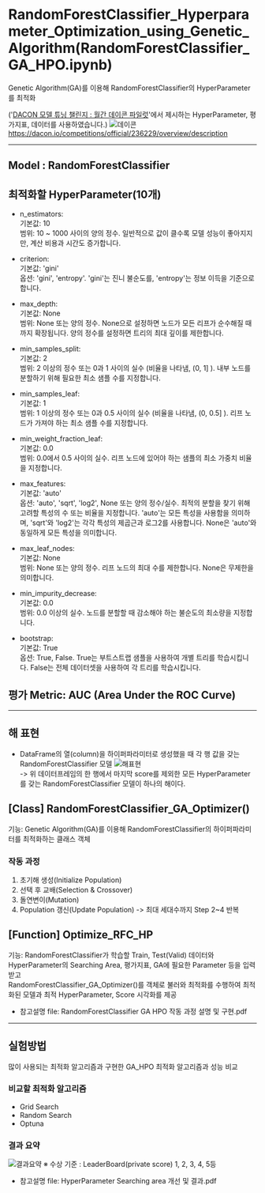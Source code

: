# RandomForestClassifier_Hyperparameter_Optimization_using_Genetic_Algorithm(RandomForestClassifier_GA_HPO.ipynb)
Genetic Algorithm(GA)를 이용해 RandomForestClassifier의 HyperParameter를 최적화

('[DACON 모델 튜닝 챌린지 : 월간 데이콘 파일럿](https://dacon.io/competitions/official/236229/overview/description)'에서 제시하는 HyperParameter, 평가지표, 데이터를 사용하였습니다.)
![데이콘](https://github.com/user-attachments/assets/e9ca1f6f-1ca3-46f9-82c8-c2546e4766fb)
https://dacon.io/competitions/official/236229/overview/description


<hr/>

## Model : RandomForestClassifier

## 최적화할 HyperParameter(10개)
- n_estimators:
<br> 기본값: 10
<br> 범위: 10 ~ 1000 사이의 양의 정수. 일반적으로 값이 클수록 모델 성능이 좋아지지만, 계산 비용과 시간도 증가합니다.

- criterion:
<br> 기본값: 'gini'
<br> 옵션: 'gini', 'entropy'. 'gini'는 진니 불순도를, 'entropy'는 정보 이득을 기준으로 합니다.

- max_depth:
<br> 기본값: None
<br> 범위: None 또는 양의 정수. None으로 설정하면 노드가 모든 리프가 순수해질 때까지 확장됩니다. 양의 정수를 설정하면 트리의 최대 깊이를 제한합니다.

- min_samples_split:
<br> 기본값: 2
<br> 범위: 2 이상의 정수 또는 0과 1 사이의 실수 (비율을 나타냄, (0, 1] ). 내부 노드를 분할하기 위해 필요한 최소 샘플 수를 지정합니다.

- min_samples_leaf:
<br> 기본값: 1
<br> 범위: 1 이상의 정수 또는 0과 0.5 사이의 실수 (비율을 나타냄, (0, 0.5] ). 리프 노드가 가져야 하는 최소 샘플 수를 지정합니다.

- min_weight_fraction_leaf:
<br> 기본값: 0.0
<br> 범위: 0.0에서 0.5 사이의 실수. 리프 노드에 있어야 하는 샘플의 최소 가중치 비율을 지정합니다.

- max_features:
<br> 기본값: 'auto'
<br> 옵션: 'auto', 'sqrt', 'log2', None 또는 양의 정수/실수. 최적의 분할을 찾기 위해 고려할 특성의 수 또는 비율을 지정합니다. 'auto'는 모든 특성을 사용함을 의미하며, 'sqrt'와 'log2'는 각각 특성의 제곱근과 로그2를 사용합니다. None은 'auto'와 동일하게 모든 특성을 의미합니다.

- max_leaf_nodes:
<br> 기본값: None
<br> 범위: None 또는 양의 정수. 리프 노드의 최대 수를 제한합니다. None은 무제한을 의미합니다.

- min_impurity_decrease:
<br> 기본값: 0.0
<br> 범위: 0.0 이상의 실수. 노드를 분할할 때 감소해야 하는 불순도의 최소량을 지정합니다.

- bootstrap:
<br> 기본값: True
<br> 옵션: True, False. True는 부트스트랩 샘플을 사용하여 개별 트리를 학습시킵니다. False는 전체 데이터셋을 사용하여 각 트리를 학습시킵니다.

## 평가 Metric: AUC (Area Under the ROC Curve)

<hr/>

## 해 표현
- DataFrame의 열(column)을 하이퍼파라미터로 생성했을 때 각 행 값을 갖는 RandomForestClassifier 모델
![해표현](https://github.com/user-attachments/assets/f6176ce6-bcab-4dbe-a873-a0085d3ed4ab)
<br>-> 위 데이터프레임의 한 행에서 마지막 score를 제외한 모든 HyperParameter를 갖는 RandomForestClassifier 모델이 하나의 해이다.

## [Class] RandomForestClassifier_GA_Optimizer()
기능: Genetic Algorithm(GA)를 이용해 RandomForestClassifier의 하이퍼파라미터를 최적화하는 클래스 객체

### 작동 과정
1. 초기해 생성(Initialize Population)
2. 선택 후 교배(Selection & Crossover)
3. 돌연변이(Mutation)
4. Population 갱신(Update Population)
-> 최대 세대수까지 Step 2~4 반복

## [Function] Optimize_RFC_HP
기능: RandomForestClassifier가 학습할 Train, Test(Valid) 데이터와 HyperParameter의 Searching Area, 평가지표, GA에 필요한 Parameter 등을 입력받고<br>
RandomForestClassifier_GA_Optimizer()를 객체로 불러와 최적화를 수행하여 최적화된 모델과 최적 HyperParameter, Score 시각화를 제공

- 참고설명 file: RandomForestClassifier GA HPO 작동 과정 설명 및 구현.pdf

<hr/>

## 실험방법
많이 사용되는 최적화 알고리즘과 구현한 GA_HPO 최적화 알고리즘과 성능 비교

### 비교할 최적화 알고리즘
- Grid Search
- Random Search
- Optuna

### 결과 요약
![결과요약](https://github.com/user-attachments/assets/f750ad03-f7b7-4f02-ac5b-fa5443ebdf5e)
※ 수상 기준 : LeaderBoard(private score) 1, 2, 3, 4, 5등

- 참고설명 file: HyperParameter Searching area 개선 및 결과.pdf



